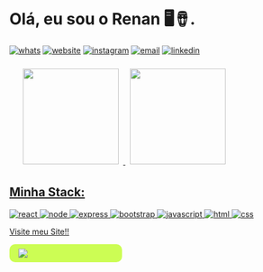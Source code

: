 # Olá, eu sou o Renan 🖥️🪘.

[![whats](https://img.shields.io/badge/WhatsApp-5511957916485?style=for-the-badge&logo=whatsapp&logoColor=white)](https://api.whatsapp.com/send?phone=5511957916485&text=%20Ol%C3%A1%20Renan.%20Gostaria%20de%20falar%20com%20você.%20Contactando%20pelo%20GitHub!)
[![website](https://img.shields.io/badge/website-000000?style=for-the-badge&logo=About.me&logoColor=white)](https://www.renandevramos.com.br)
[![instagram](https://img.shields.io/badge/Instagram-E4405F?style=for-the-badge&logo=instagram&logoColor=white)](https://www.instagram.com/renan_r.dev.r)
[![email](https://img.shields.io/badge/Gmail-D14836?style=for-the-badge&logo=gmail&logoColor=white)](mailto:dev@renandevramos.com?Subject=Contato_RdevR)
[![linkedin](https://img.shields.io/badge/LinkedIn-0077B5?style=for-the-badge&logo=linkedin&logoColor=white)](https://www.linkedin.com/in/renan-ramos-da-silva-05637118b/)

<div style ="margin: 1rem;">
  <a href="https://github.com/RenanKr4t0s">
  <img style ="margin: .5rem;" height="170em" src="https://github-readme-stats.vercel.app/api?username=RenanKr4t0s&show_icons=true&theme=dark&include_all_commits=true&count_private=true"/>
  <img style ="margin: .5rem;" height="170em" src="https://github-readme-stats.vercel.app/api/top-langs/?username=RenanKr4t0s&layout=compact&langs_count=7&theme=dark"/>
</div>

## Minha Stack:
![react](https://img.shields.io/badge/React-20232A?style=for-the-badge&logo=react&logoColor=61DAFB)
![node](https://img.shields.io/badge/Node.js-43853D?style=for-the-badge&logo=node.js&logoColor=white)
![express](https://img.shields.io/badge/Express.js-404D59?style=for-the-badge)
![bootstrap](https://img.shields.io/badge/Bootstrap-563D7C?style=for-the-badge&logo=bootstrap&logoColor=white)
![javascript](https://img.shields.io/badge/JavaScript-323330?style=for-the-badge&logo=javascript&logoColor=F7DF1E)
![html](https://img.shields.io/badge/HTML5-E34F26?style=for-the-badge&logo=html5&logoColor=white)
![css](https://img.shields.io/badge/CSS3-1572B6?style=for-the-badge&logo=css3&logoColor=white)

Visite meu Site!!
<a href="https://www.renandevramos.com.br">
    <div style="background-color:#ccfd54; padding: .5rem 1rem; border-radius:10px; width:12em;">
        <img src="https://www.renandevramos.com.br/Assets/All%20blue.png">
    </div>
</a>


